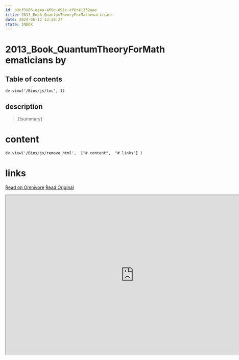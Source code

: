 ```yaml
---
id: b9cf3866-ee4a-4f0e-891c-cf0c41332aae
title: 2013_Book_QuantumTheoryForMathematicians
date: 2024-06-12 13:28:27
state: INBOX
---
```


# 2013_Book_QuantumTheoryForMathematicians by 
## Table of contents
```dataviewjs 
dv.view('/Bins/js/toc', 1) 
```


## description
>[!summary] 
> 


# content
```dataviewjs 
dv.view('/Bins/js/remove_html',  ["# content",  "# links"] ) 
```




# links
[Read on Omnivore](https://omnivore.app/me/u-db-7-e-61-c-1-eb-26-4-c-43-b-6-c-6-611-fe-3-f-41-abc-2013-book-1900bfde751)
[Read Original](https://omnivore.app/attachments/u/db7e61c1-eb26-4c43-b6c6-611fe3f41abc/2013_Book_QuantumTheoryForMathematicians.pdf)

<iframe src="https://omnivore.app/attachments/u/db7e61c1-eb26-4c43-b6c6-611fe3f41abc/2013_Book_QuantumTheoryForMathematicians.pdf"  width="800" height="500"></iframe>
